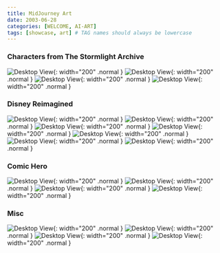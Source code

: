 ```yaml
---
title: MidJourney Art
date: 2003-06-28
categories: [WELCOME, AI-ART]
tags: [showcase, art] # TAG names should always be lowercase
---
```


### Characters from The Stormlight Archive

![Desktop View](https://media.discordapp.net/attachments/1059558297876836393/1120496400757706834/sumer.ai_kaladin_stormblessed_from_The_Way_of_Kings_26ee50fa-60e6-4694-860c-adc449b7d027.png){: width="200" .normal }
![Desktop View](https://media.discordapp.net/attachments/1059558297876836393/1120496393480585326/sumer.ai_kaladin_stormblessed_from_The_Way_of_Kings_da70660c-a68f-444a-b371-1f27f9877d27.png){: width="200" .normal }
![Desktop View](https://media.discordapp.net/attachments/1059558297876836393/1120496383930138677/sumer.ai_kaladin_stormblessed_from_The_Way_of_Kings_e7c8106b-56ce-4e42-8977-7d267368541f.png){: width="200" .normal }
![Desktop View](https://media.discordapp.net/attachments/1059558297876836393/1120496261666185226/sumer.ai_the_storm_father_from_the_stormlight_archives_f0af7ded-e7d7-4857-b2c6-659d3e8da00a.png){: width="200" .normal }

### Disney Reimagined

![Desktop View](https://media.discordapp.net/attachments/1059558297876836393/1089021763586895972/sumer.ai_a_beautiful_lady_wearing_a_long_dark_purple_dress_with_5358fb60-7c06-4cf6-a1d8-28901903a32f.png){: width="200" .normal }
![Desktop View](https://media.discordapp.net/attachments/1059558297876836393/1088702279986712678/sumer.ai_a_beautiful_lady_wearing_a_medieval_purple_dress_with__fe38daec-3e71-467a-bd15-82486cff3ab1.png){: width="200" .normal }
![Desktop View](https://media.discordapp.net/attachments/1059558297876836393/1088682469357801572/sumer.ai_a_portrait_of_an_18-year-old_girl_fairy_tale_blue_dres_1b55193c-40d6-45a3-998d-0e9e573bb62d.png){: width="200" .normal }
![Desktop View](https://media.discordapp.net/attachments/1059558297876836393/1088676796867817562/sumer.ai_a_portrait_of_an_18-year-old_girl_fairy_tale_blue_dres_4f8ea0a5-f4a5-495b-aff4-8a68a2c03f1d.png){: width="200" .normal }
![Desktop View](https://media.discordapp.net/attachments/1059558297876836393/1088673671809339432/sumer.ai_a_portrait_of_an_18-year-old_girl_fairy_tale_blue_dres_20498772-9121-489f-800e-17e891ccbc76.png){: width="200" .normal }
![Desktop View](https://media.discordapp.net/attachments/1059558297876836393/1085488185032847410/sumer.ai_princess_Aurora_in_an_orange_dress_7725bb00-da07-40ce-9587-8c82bdfa656f.png){: width="200" .normal }
![Desktop View](https://media.discordapp.net/attachments/1059558297876836393/1085487730101858304/sumer.ai_a_princess_wearing_an_aqua_green_shimmering_dress_she__96095a48-ba5c-40bc-aa69-cec19c16db65.png){: width="200" .normal }

### Comic Hero

![Desktop View](https://media.discordapp.net/attachments/1059558297876836393/1073458573364973629/sumer.ai_video_portrait_game_character_like_samus_aran_holding__a5f76ef8-f42b-48e1-a3f9-245212ea4c6e.png){: width="200" .normal }
![Desktop View](https://media.discordapp.net/attachments/1059558297876836393/1073450858928418816/sumer.ai_portrait_video_game_character_like_samus_aran_ce599309-f757-4021-81ed-16850b09296d.png){: width="200" .normal }
![Desktop View](https://media.discordapp.net/attachments/1059558297876836393/1073458670832205844/sumer.ai_video_portrait_game_character_like_samus_aran_holding__6d5c5625-e478-46aa-9012-918ec3731962.png){: width="200" .normal }
![Desktop View](https://media.discordapp.net/attachments/1059558297876836393/1073810824734453830/sumer.ai_a_female_space_fighter_portrait_high_detail_light_purp_7be93eb4-51e1-4f50-8908-51ebb3b12a16.png){: width="200" .normal }

### Misc

![Desktop View](https://media.discordapp.net/attachments/1059558297876836393/1081445178352619572/sumer.ai_a_rainy_day_cinematic_lighting_a_girl_holding_an_umbre_d26404a7-1976-4af3-a7ba-b0362161b351.png){: width="200" .normal }
![Desktop View](https://media.discordapp.net/attachments/1059558297876836393/1081448956262883448/sumer.ai_a_rainy_day_cinematic_lighting_a_young_woman_looking_u_b7e492e3-b802-4335-928b-6911b7af260f.png){: width="200" .normal }
![Desktop View](https://media.discordapp.net/attachments/1059558297876836393/1081451193932455996/sumer.ai_rainy_day_at_sunset_looking_through_a_window_with_rain_81268197-46c3-4d8f-9dd1-4b5b0fdde23a.png){: width="200" .normal }
![Desktop View](https://media.discordapp.net/attachments/1059558297876836393/1081439050516406402/sumer.ai_the_northern_lights_over_a_winter_cabin_a_girl_is_look_8ffd7bf9-bfd4-4b0f-a3f3-0d6fc4a6245b.webp){: width="200" .normal }

<!-- ### Coming Soon...

![Desktop View](){: width="200" .normal }
![Desktop View](){: width="200" .normal }
![Desktop View](){: width="200" .normal }
![Desktop View](){: width="200" .normal } -->

